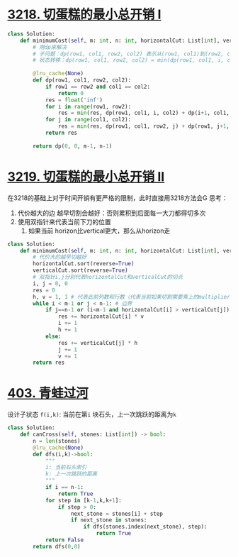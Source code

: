 # [3218. 切蛋糕的最小总开销 I](https://leetcode.cn/problems/minimum-cost-for-cutting-cake-i/)
```python
class Solution:
    def minimumCost(self, m: int, n: int, horizontalCut: List[int], verticalCut: List[int]) -> int:
        # 用dp来解决
        # 子问题：dp(row1, col1, row2, col2) 表示从(row1, col1)到(row2, col2)的最小代价
        # 状态转移：dp(row1, col1, row2, col2) = min(dp(row1, col1, i, col2)+dp(i+1, col1, row2, col2), dp(row1, col1, row2, j)+dp(row1, j+1, row2, col2))
        
        @lru_cache(None)
        def dp(row1, col1, row2, col2):
            if row1 == row2 and col1 == col2:
                return 0
            res = float('inf')
            for i in range(row1, row2):
                res = min(res, dp(row1, col1, i, col2) + dp(i+1, col1, row2, col2) + horizontalCut[i])
            for j in range(col1, col2):
                res = min(res, dp(row1, col1, row2, j) + dp(row1, j+1, row2, col2) + verticalCut[j])
            return res
        
        return dp(0, 0, m-1, n-1)
```
# [3219. 切蛋糕的最小总开销 II](https://leetcode.cn/problems/minimum-cost-for-cutting-cake-ii/)
在3218的基础上对于时间开销有更严格的限制，此时直接用3218方法会G
思考：
1. 代价越大的边 越早切割会越好：否则累积到后面每一大刀都得切多次
2. 使用双指针来代表当前下刀的位置
	1. 如果当前 horizon比vertical更大，那么从horizon走
```python
class Solution:
    def minimumCost(self, m: int, n: int, horizontalCut: List[int], verticalCut: List[int]) -> int:
        # 代价大的越早切越好
        horizontalCut.sort(reverse=True)
        verticalCut.sort(reverse=True)
        # 双指针i,j分别代表horizontalCut和verticalCut的切点
        i, j = 0, 0
        res = 0
        h, v = 1, 1 # 代表此前列数和行数（代表当前如果切割需要乘上的multiplier)
        while i < m-1 or j < n-1: # 边界
            if j==n-1 or (i<m-1 and horizontalCut[i] > verticalCut[j]):
                res += horizontalCut[i] * v
                i += 1
                h += 1
            else:
                res += verticalCut[j] * h
                j += 1
                v += 1
        return res
```
# [403. 青蛙过河](https://leetcode.cn/problems/frog-jump/)
设计子状态 `f(i,k)`: 当前在第`i` 块石头，上一次跳跃的距离为`k`
```python
class Solution:
    def canCross(self, stones: List[int]) -> bool:
        n = len(stones)
        @lru_cache(None)
        def dfs(i,k)->bool:
            """
            i: 当前石头索引
            k: 上一次跳跃的距离
            """
            if i == n-1:
                return True
            for step in [k-1,k,k+1]:
                if step > 0:
                    next_stone = stones[i] + step
                    if next_stone in stones:
                        if dfs(stones.index(next_stone), step):
                            return True
            return False
        return dfs(0,0)
```